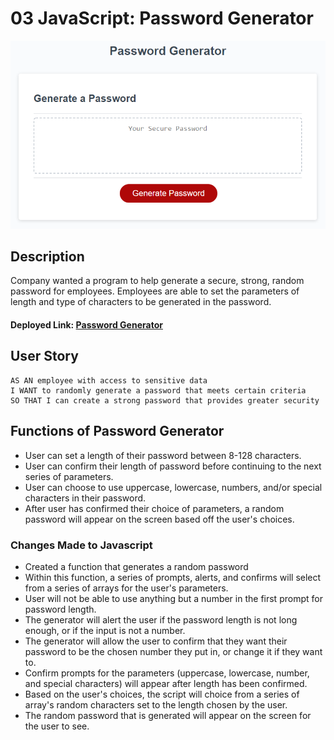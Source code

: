 # 03 JavaScript: Password Generator
![The Password Generator application displays a red button to "Generate Password".](./Assets/03-javascript-homework-demo.png)

## Description 
Company wanted a program to help generate a secure, strong, random password for employees. Employees are able to set the parameters of length and type of characters to be generated in the password. 

#### Deployed Link: [Password Generator](https://hanlee-311.github.io/password-generator/)


## User Story

```
AS AN employee with access to sensitive data
I WANT to randomly generate a password that meets certain criteria
SO THAT I can create a strong password that provides greater security
```

## Functions of Password Generator
- User can set a length of their password between 8-128 characters.
- User can confirm their length of password before continuing to the next series of parameters. 
- User can choose to use uppercase, lowercase, numbers, and/or special characters in their password. 
- After user has confirmed their choice of parameters, a random password will appear on the screen based off the user's choices. 

### Changes Made to Javascript
- Created a function that generates a random password
- Within this function, a series of prompts, alerts, and confirms will select from a series of arrays for the user's parameters. 
- User will not be able to use anything but a number in the first prompt for password length. 
- The generator will alert the user if the password length is not long enough, or if the input is not a number. 
- The generator will allow the user to confirm that they want their password to be the chosen number they put in, or change it if they want to. 
- Confirm prompts for the parameters (uppercase, lowercase, number, and special characters) will appear after length has been confirmed. 
- Based on the user's choices, the script will choice from a series of array's random characters set to the length chosen by the user. 
- The random password that is generated will appear on the screen for the user to see. 


